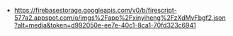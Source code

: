 - https://firebasestorage.googleapis.com/v0/b/firescript-577a2.appspot.com/o/imgs%2Fapp%2Fxinyiheng%2FzXdMvFbgf2.json?alt=media&token=d992050e-ee7e-40c1-8ca1-70fd323c6941
